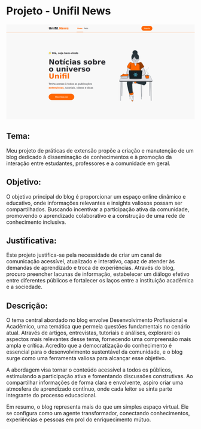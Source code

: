 # Projeto - Unifil News

![image](misc/telas/UnifilNews%201.png)

## Tema:

Meu projeto de práticas de extensão propõe a criação e manutenção de um blog dedicado à disseminação de conhecimentos e à promoção da interação entre estudantes, professores e a comunidade em geral.

## Objetivo:

O objetivo principal do blog é proporcionar um espaço online dinâmico e educativo, onde informações relevantes e insights valiosos possam ser compartilhados. Buscando incentivar a participação ativa da comunidade, promovendo o aprendizado colaborativo e a construção de uma rede de conhecimento inclusiva.

## Justificativa:

Este projeto justifica-se pela necessidade de criar um canal de comunicação acessível, atualizado e interativo, capaz de atender às demandas de aprendizado e troca de experiências. Através do blog, procuro preencher lacunas de informação, estabelecer um diálogo efetivo entre diferentes públicos e fortalecer os laços entre a instituição acadêmica e a sociedade.

## Descrição:

O tema central abordado no blog envolve Desenvolvimento Profissional e Acadêmico, uma temática que permeia questões fundamentais no cenário atual. Através de artigos, entrevistas, tutoriais e análises, explorarei os aspectos mais relevantes desse tema, fornecendo uma compreensão mais ampla e crítica. Acredito que a democratização do conhecimento é essencial para o desenvolvimento sustentável da comunidade, e o blog surge como uma ferramenta valiosa para alcançar esse objetivo.

A abordagem visa tornar o conteúdo acessível a todos os públicos, estimulando a participação ativa e fomentando discussões construtivas. Ao compartilhar informações de forma clara e envolvente, aspiro criar uma atmosfera de aprendizado contínuo, onde cada leitor se sinta parte integrante do processo educacional.

Em resumo, o blog representa mais do que um simples espaço virtual. Ele se configura como um agente transformador, conectando conhecimentos, experiências e pessoas em prol do enriquecimento mútuo.

